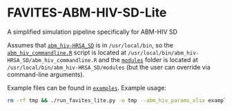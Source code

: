 # FAVITES-ABM-HIV-SD-Lite
A simplified simulation pipeline specifically for ABM-HIV SD

Assumes that [`abm_hiv-HRSA_SD`](https://github.com/mathematica-pub/abm_hiv/tree/HRSA_SD) is in `/usr/local/bin`, so the [`abm_hiv_commandline.R`](https://github.com/mathematica-pub/abm_hiv/blob/HRSA_SD/abm_hiv_commandline.R) script is located at `/usr/local/bin/abm_hiv-HRSA_SD/abm_hiv_commandline.R` and the [`modules`](https://github.com/mathematica-pub/abm_hiv/tree/HRSA_SD/modules) folder is located at `/usr/local/bin/abm_hiv-HRSA_SD/modules` (but the user can override via command-line arguments).

Example files can be found in [`examples`](examples). Example usage:

```bash
rm -rf tmp && ./run_favites_lite.py -o tmp --abm_hiv_params_xlsx example/data.xlsx --abm_hiv_trans_start .25 --abm_hiv_trans_end .5 --abm_hiv_trans_time 25 --sample_time_probs_csv example/time_probs.csv
```
